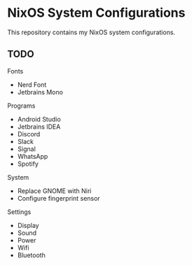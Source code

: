 # NixOS System Configurations
This repository contains my NixOS system configurations.

## TODO

Fonts
- Nerd Font
- Jetbrains Mono

Programs
- Android Studio
- Jetbrains IDEA
- Discord
- Slack
- Signal
- WhatsApp
- Spotify

System
- Replace GNOME with Niri
- Configure fingerprint sensor

Settings
- Display
- Sound
- Power
- Wifi
- Bluetooth
